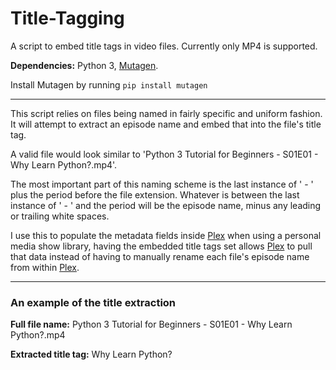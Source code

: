 # Title-Tagging
A script to embed title tags in video files. Currently only MP4 is supported.

**Dependencies:** Python 3, [Mutagen](https://github.com/quodlibet/mutagen).

Install Mutagen by running `pip install mutagen`

---

This script relies on files being named in fairly specific and uniform fashion.
It will attempt to extract an episode name and embed that into the file's title tag.

A valid file would look similar to 'Python 3 Tutorial for Beginners - S01E01 - Why Learn Python?.mp4'.

The most important part of this naming scheme is the last instance of ' - ' plus the
period before the file extension. Whatever is between the last instance of ' - ' and the period will
be the episode name, minus any leading or trailing white spaces.

I use this to populate the metadata fields inside [Plex](https://www.plex.tv/) when using a personal media show library, having the embedded title tags set allows [Plex](https://www.plex.tv/) to pull that data instead of having to manually rename each file's episode name from within [Plex](https://www.plex.tv/).

---

### An example of the title extraction

**Full file name:** Python 3 Tutorial for Beginners - S01E01 - Why Learn Python?.mp4

**Extracted title tag:** Why Learn Python?
